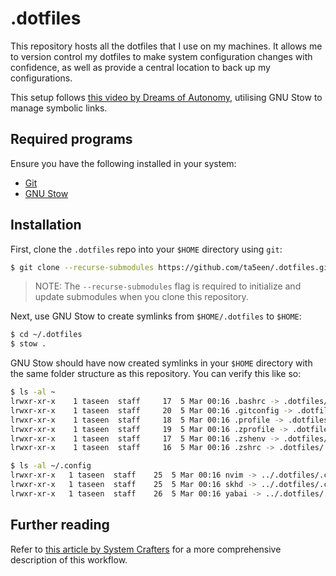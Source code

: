 # .dotfiles

This repository hosts all the dotfiles that I use on my machines. It allows me to version control my dotfiles to make system configuration changes with confidence, as well as provide a central location to back up my configurations.

This setup follows [this video by Dreams of Autonomy](https://youtu.be/y6XCebnB9gs?si=5mfGeMZARwCyGUi3), utilising GNU Stow to manage symbolic links.

## Required programs

Ensure you have the following installed in your system:

- [Git](https://git-scm.com/)
- [GNU Stow](https://www.gnu.org/software/stow/)

## Installation

First, clone the `.dotfiles` repo into your `$HOME` directory using `git`:

```sh
$ git clone --recurse-submodules https://github.com/ta5een/.dotfiles.git
```

> NOTE: The `--recurse-submodules` flag is required to initialize and update submodules when you clone this repository.

Next, use GNU Stow to create symlinks from `$HOME/.dotfiles` to `$HOME`:

```sh
$ cd ~/.dotfiles
$ stow .
```

GNU Stow should have now created symlinks in your `$HOME` directory with the same folder structure as this repository. You can verify this like so:

```sh
$ ls -al ~
lrwxr-xr-x    1 taseen  staff     17  5 Mar 00:16 .bashrc -> .dotfiles/.bashrc
lrwxr-xr-x    1 taseen  staff     20  5 Mar 00:16 .gitconfig -> .dotfiles/.gitconfig
lrwxr-xr-x    1 taseen  staff     18  5 Mar 00:16 .profile -> .dotfiles/.profile
lrwxr-xr-x    1 taseen  staff     19  5 Mar 00:16 .zprofile -> .dotfiles/.zprofile
lrwxr-xr-x    1 taseen  staff     17  5 Mar 00:16 .zshenv -> .dotfiles/.zshenv
lrwxr-xr-x    1 taseen  staff     16  5 Mar 00:16 .zshrc -> .dotfiles/.zshrc

$ ls -al ~/.config
lrwxr-xr-x   1 taseen  staff    25  5 Mar 00:16 nvim -> ../.dotfiles/.config/nvim
lrwxr-xr-x   1 taseen  staff    25  5 Mar 00:16 skhd -> ../.dotfiles/.config/skhd
lrwxr-xr-x   1 taseen  staff    26  5 Mar 00:16 yabai -> ../.dotfiles/.config/yabai
```

## Further reading

Refer to [this article by System Crafters](https://systemcrafters.net/managing-your-dotfiles/using-gnu-stow/) for a more comprehensive description of this workflow.
